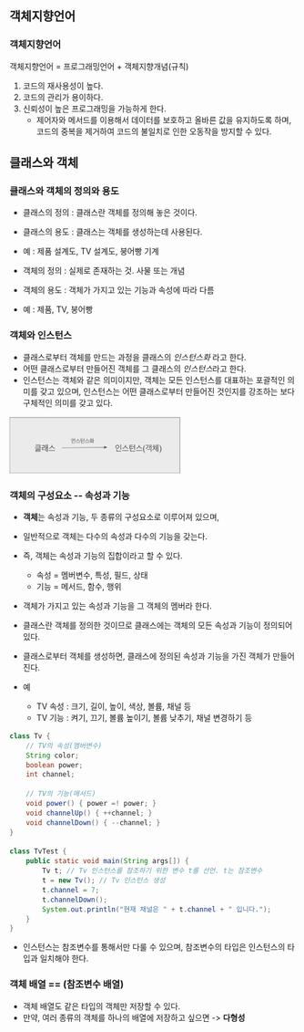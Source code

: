 ## 객체지향언어
### 객체지향언어
객체지향언어 = 프로그래밍언어 + 객체지향개념(규칙)
1. 코드의 재사용성이 높다.
2. 코드의 관리가 용이하다.
3. 신뢰성이 높은 프로그래밍을 가능하게 한다.
   - 제어자와 메서드를 이용해서 데이터를 보호하고 올바른 값을 유지하도록 하며, 코드의 중복을 제거하여 코드의 불일치로 인한 오동작을 방지할 수 있다.

## 클래스와 객체
### 클래스와 객체의 정의와 용도
- 클래스의 정의 : 클래스란 객체를 정의해 놓은 것이다.
- 클래스의 용도 : 클래스는 객체를 생성하는데 사용된다.
- 예 : 제품 설계도, TV 설계도, 붕어빵 기계


- 객체의 정의 : 실제로 존재하는 것. 사물 또는 개념
- 객체의 용도 : 객체가 가지고 있는 기능과 속성에 따라 다름
- 예 : 제품, TV, 붕어빵

### 객체와 인스턴스
- 클래스로부터 객체를 만드는 과정을 클래스의 _인스턴스화_ 라고 한다.
- 어떤 클래스로부터 만들어진 객체를 그 클래스의 *인스턴스*라고 한다.
- 인스턴스는 객체와 같은 의미이지만, 객체는 모든 인스턴스를 대표하는 포괄적인 의미를 갖고 있으며, 인스턴스는 어떤 클래스로부터 만들어진 것인지를 강조하는 보다 구체적인 의미를 갖고 있다.

<img height="100" src="assets/스크린샷 2024-08-06 오후 11.59.56.png" width="300"/>

### 객체의 구성요소 -- 속성과 기능
- **객체**는 속성과 기능, 두 종류의 구성요소로 이루어져 있으며,
- 일반적으로 객체는 다수의 속성과 다수의 기능을 갖는다.
- 즉, 객체는 속성과 기능의 집합이라고 할 수 있다.
  - 속성 = 멤버변수, 특성, 필드, 상태
  - 기능 = 메서드, 함수, 행위
- 객체가 가지고 있는 속성과 기능을 그 객체의 멤버라 한다.


- 클래스란 객체를 정의한 것이므로 클래스에는 객체의 모든 속성과 기능이 정의되어 있다.
- 클래스로부터 객체를 생성하면, 클래스에 정의된 속성과 기능을 가진 객체가 만들어 진다.


- 예 
  - TV 속성 : 크기, 길이, 높이, 색상, 볼륨, 채널 등
  - TV 기능 : 켜기, 끄기, 볼륨 높이기, 볼륨 낮추기, 채널 변경하기 등

```java
class Tv {
    // TV의 속성(멤버변수)
    String color;
    boolean power;
    int channel;
    
    // TV의 기능(메서드)
    void power() { power =! power; }
    void channelUp() { ++channel; }
    void channelDown() { --channel; }
}

class TvTest {
    public static void main(String args[]) {
        Tv t; // Tv 인스턴스를 참조하기 위한 변수 t를 선언. t는 참조변수
        t = new Tv(); // Tv 인스턴스 생성
        t.channel = 7; 
        t.channelDown();
        System.out.println("현재 채널은 " + t.channel + " 입니다.");
    }
}
```
- 인스턴스는 참조변수를 통해서만 다룰 수 있으며, 참조변수의 타입은 인스턴스의 타입과 일치해야 한다.


### 객체 배열 == (참조변수 배열)

- 객체 배열도 같은 타입의 객체만 저장할 수 있다.
- 만약, 여러 종류의 객체를 하나의 배열에 저장하고 싶으면 -> **다형성**

